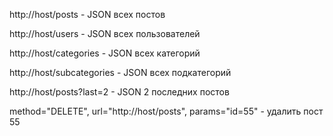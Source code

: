 http://host/posts - JSON всех постов

http://host/users - JSON всех пользователей

http://host/categories - JSON всех категорий

http://host/subcategories - JSON всех подкатегорий

http://host/posts?last=2 - JSON 2 последних постов

method="DELETE", url="http://host/posts", params="id=55" - удалить пост 55

 